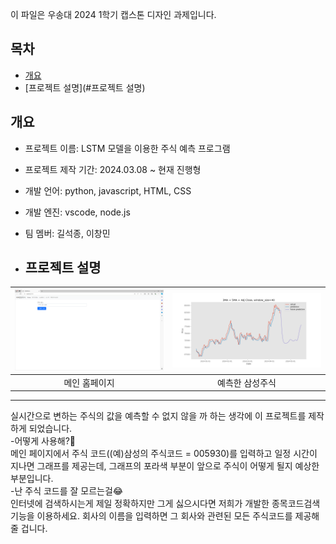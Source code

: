 이 파일은 우송대 2024 1학기 캡스톤 디자인 과제입니다.

## 목차
  - [개요](#개요)
  - [프로젝트 설명](#프로젝트 설명)

## 개요
- 프로젝트 이름: LSTM 모델을 이용한 주식 예측 프로그램
- 프로젝트 제작 기간: 2024.03.08 ~ 현재 진행형
- 개발 언어: python, javascript, HTML, CSS
- 개발 엔진: vscode, node.js
- 팀 멤버: 길석종, 이창민

- ## 프로젝트 설명
|![image](static/mainpage.PNG)|![image](static/Result_005930_20240416003604.png)|
|:---:|:---:|
|메인 홈페이지|예측한 삼성주식|
****
실시간으로 변하는 주식의 값을 예측할 수 없지 않을 까 하는 생각에 이 프로젝트를 제작하게 되었습니다.<br>
-어떻게 사용해?🤔<br>
메인 페이지에서 주식 코드((예)삼성의 주식코드 = 005930)를 입력하고 일정 시간이 지나면 그래프를 제공는데, 그래프의 포라색 부분이 앞으로 주식이 어떻게 될지 예상한 부분입니다.<br>
-난 주식 코드를 잘 모르는걸😂<br>
인터넷에 검색하시는게 제일 정확하지만 그게 싫으시다면 저희가 개발한 종목코드검색 기능을 이용하세요. 회사의 이름을 입력하면 그 회사와 관련된 모든 주식코드를 제공해줄 겁니다.

